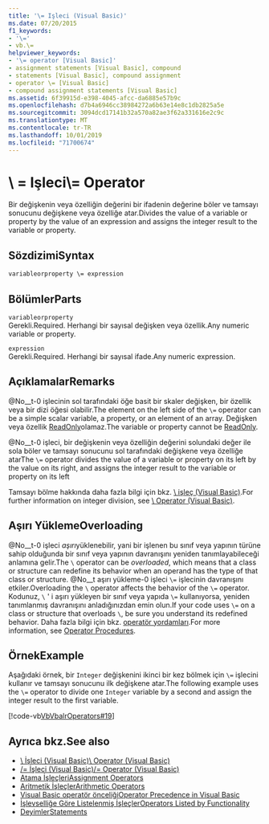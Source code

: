 ```yaml
---
title: '\= Işleci (Visual Basic)'
ms.date: 07/20/2015
f1_keywords:
- '\='
- vb.\=
helpviewer_keywords:
- '\= operator [Visual Basic]'
- assignment statements [Visual Basic], compound
- statements [Visual Basic], compound assignment
- operator \= [Visual Basic]
- compound assignment statements [Visual Basic]
ms.assetid: 6f39915d-e398-4045-afcc-da6885e57b9c
ms.openlocfilehash: d7b4a6946cc38984272a6b63e14e8c1db2825a5e
ms.sourcegitcommit: 3094dcd17141b32a570a82ae3f62a331616e2c9c
ms.translationtype: MT
ms.contentlocale: tr-TR
ms.lasthandoff: 10/01/2019
ms.locfileid: "71700674"
---
```

# <a name="-operator"></a><span data-ttu-id="090f7-102">\\ = Işleci</span><span class="sxs-lookup"><span data-stu-id="090f7-102">\\= Operator</span></span>
<span data-ttu-id="090f7-103">Bir değişkenin veya özelliğin değerini bir ifadenin değerine böler ve tamsayı sonucunu değişkene veya özelliğe atar.</span><span class="sxs-lookup"><span data-stu-id="090f7-103">Divides the value of a variable or property by the value of an expression and assigns the integer result to the variable or property.</span></span>  
  
## <a name="syntax"></a><span data-ttu-id="090f7-104">Sözdizimi</span><span class="sxs-lookup"><span data-stu-id="090f7-104">Syntax</span></span>  
  
```vb  
variableorproperty \= expression  
```  
  
## <a name="parts"></a><span data-ttu-id="090f7-105">Bölümler</span><span class="sxs-lookup"><span data-stu-id="090f7-105">Parts</span></span>  
 `variableorproperty`  
 <span data-ttu-id="090f7-106">Gerekli.</span><span class="sxs-lookup"><span data-stu-id="090f7-106">Required.</span></span> <span data-ttu-id="090f7-107">Herhangi bir sayısal değişken veya özellik.</span><span class="sxs-lookup"><span data-stu-id="090f7-107">Any numeric variable or property.</span></span>  
  
 `expression`  
 <span data-ttu-id="090f7-108">Gerekli.</span><span class="sxs-lookup"><span data-stu-id="090f7-108">Required.</span></span> <span data-ttu-id="090f7-109">Herhangi bir sayısal ifade.</span><span class="sxs-lookup"><span data-stu-id="090f7-109">Any numeric expression.</span></span>  
  
## <a name="remarks"></a><span data-ttu-id="090f7-110">Açıklamalar</span><span class="sxs-lookup"><span data-stu-id="090f7-110">Remarks</span></span>  
 <span data-ttu-id="090f7-111">@No__t-0 işlecinin sol tarafındaki öğe basit bir skaler değişken, bir özellik veya bir dizi öğesi olabilir.</span><span class="sxs-lookup"><span data-stu-id="090f7-111">The element on the left side of the `\=` operator can be a simple scalar variable, a property, or an element of an array.</span></span> <span data-ttu-id="090f7-112">Değişken veya özellik [ReadOnly](../../../visual-basic/language-reference/modifiers/readonly.md)olamaz.</span><span class="sxs-lookup"><span data-stu-id="090f7-112">The variable or property cannot be [ReadOnly](../../../visual-basic/language-reference/modifiers/readonly.md).</span></span>  
  
 <span data-ttu-id="090f7-113">@No__t-0 işleci, bir değişkenin veya özelliğin değerini solundaki değer ile sola böler ve tamsayı sonucunu sol tarafındaki değişkene veya özelliğe atar</span><span class="sxs-lookup"><span data-stu-id="090f7-113">The `\=` operator divides the value of a variable or property on its left by the value on its right, and assigns the integer result to the variable or property on its left</span></span>  
  
 <span data-ttu-id="090f7-114">Tamsayı bölme hakkında daha fazla bilgi için bkz. [\ işleç (Visual Basic)](../../../visual-basic/language-reference/operators/integer-division-operator.md).</span><span class="sxs-lookup"><span data-stu-id="090f7-114">For further information on integer division, see [\ Operator (Visual Basic)](../../../visual-basic/language-reference/operators/integer-division-operator.md).</span></span>  
  
## <a name="overloading"></a><span data-ttu-id="090f7-115">Aşırı Yükleme</span><span class="sxs-lookup"><span data-stu-id="090f7-115">Overloading</span></span>  
 <span data-ttu-id="090f7-116">@No__t-0 işleci *aşırı*yüklenebilir, yani bir işlenen bu sınıf veya yapının türüne sahip olduğunda bir sınıf veya yapının davranışını yeniden tanımlayabileceği anlamına gelir.</span><span class="sxs-lookup"><span data-stu-id="090f7-116">The `\` operator can be *overloaded*, which means that a class or structure can redefine its behavior when an operand has the type of that class or structure.</span></span> <span data-ttu-id="090f7-117">@No__t aşırı yükleme-0 işleci `\=` işlecinin davranışını etkiler.</span><span class="sxs-lookup"><span data-stu-id="090f7-117">Overloading the `\` operator affects the behavior of the `\=` operator.</span></span> <span data-ttu-id="090f7-118">Kodunuz, `\` ' i aşırı yükleyen bir sınıf veya yapıda `\=` kullanıyorsa, yeniden tanımlanmış davranışını anladığınızdan emin olun.</span><span class="sxs-lookup"><span data-stu-id="090f7-118">If your code uses `\=` on a class or structure that overloads `\`, be sure you understand its redefined behavior.</span></span> <span data-ttu-id="090f7-119">Daha fazla bilgi için bkz. [operatör yordamları](../../../visual-basic/programming-guide/language-features/procedures/operator-procedures.md).</span><span class="sxs-lookup"><span data-stu-id="090f7-119">For more information, see [Operator Procedures](../../../visual-basic/programming-guide/language-features/procedures/operator-procedures.md).</span></span>  
  
## <a name="example"></a><span data-ttu-id="090f7-120">Örnek</span><span class="sxs-lookup"><span data-stu-id="090f7-120">Example</span></span>  
 <span data-ttu-id="090f7-121">Aşağıdaki örnek, bir `Integer` değişkenini ikinci bir kez bölmek için `\=` işlecini kullanır ve tamsayı sonucunu ilk değişkene atar.</span><span class="sxs-lookup"><span data-stu-id="090f7-121">The following example uses the `\=` operator to divide one `Integer` variable by a second and assign the integer result to the first variable.</span></span>  
  
 [!code-vb[VbVbalrOperators#19](~/samples/snippets/visualbasic/VS_Snippets_VBCSharp/VbVbalrOperators/VB/Class1.vb#19)]  
  
## <a name="see-also"></a><span data-ttu-id="090f7-122">Ayrıca bkz.</span><span class="sxs-lookup"><span data-stu-id="090f7-122">See also</span></span>

- [<span data-ttu-id="090f7-123">\ İşleci (Visual Basic)</span><span class="sxs-lookup"><span data-stu-id="090f7-123">\ Operator (Visual Basic)</span></span>](../../../visual-basic/language-reference/operators/integer-division-operator.md)
- [<span data-ttu-id="090f7-124">/= İşleci (Visual Basic)</span><span class="sxs-lookup"><span data-stu-id="090f7-124">/= Operator (Visual Basic)</span></span>](../../../visual-basic/language-reference/operators/floating-point-division-assignment-operator.md)
- [<span data-ttu-id="090f7-125">Atama İşleçleri</span><span class="sxs-lookup"><span data-stu-id="090f7-125">Assignment Operators</span></span>](../../../visual-basic/language-reference/operators/assignment-operators.md)
- [<span data-ttu-id="090f7-126">Aritmetik İşleçler</span><span class="sxs-lookup"><span data-stu-id="090f7-126">Arithmetic Operators</span></span>](../../../visual-basic/language-reference/operators/arithmetic-operators.md)
- [<span data-ttu-id="090f7-127">Visual Basic operatör önceliği</span><span class="sxs-lookup"><span data-stu-id="090f7-127">Operator Precedence in Visual Basic</span></span>](../../../visual-basic/language-reference/operators/operator-precedence.md)
- [<span data-ttu-id="090f7-128">İşlevselliğe Göre Listelenmiş İşleçler</span><span class="sxs-lookup"><span data-stu-id="090f7-128">Operators Listed by Functionality</span></span>](../../../visual-basic/language-reference/operators/operators-listed-by-functionality.md)
- [<span data-ttu-id="090f7-129">Deyimler</span><span class="sxs-lookup"><span data-stu-id="090f7-129">Statements</span></span>](../../../visual-basic/programming-guide/language-features/statements.md)
